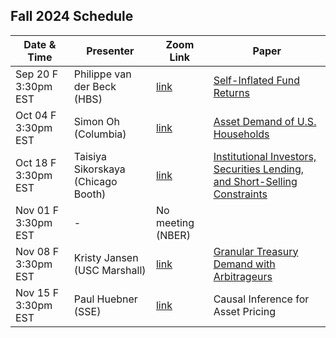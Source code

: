 ## Fall 2024 Schedule

|  Date & Time             | Presenter                          | Zoom Link                                | Paper | 
|--------------------------|----------------------------------- |------------------------------------------|-------|
|  Sep 20 F 3:30pm EST     | Philippe van der Beck (HBS)        | [link](https://uchicago.zoom.us/j/98358759120?pwd=DMONTHGRW37IRn2rtvCFZ3b2xNYTyI.1) | [Self-Inflated Fund Returns](/Documents/2024F01.pdf) |
|  Oct 04 F 3:30pm EST     | Simon Oh (Columbia)                | [link](https://uchicago.zoom.us/j/98358759120?pwd=DMONTHGRW37IRn2rtvCFZ3b2xNYTyI.1) | [Asset Demand of U.S. Households](https://papers.ssrn.com/sol3/papers.cfm?abstract_id=4251972)
|  Oct 18 F 3:30pm EST     | Taisiya Sikorskaya (Chicago Booth) | [link](https://uchicago.zoom.us/j/98358759120?pwd=DMONTHGRW37IRn2rtvCFZ3b2xNYTyI.1) | [Institutional Investors, Securities Lending, and Short-Selling Constraints](https://www.sikorskaya.net/files/Sikorskaya_2024.pdf)
|  Nov 01 F 3:30pm EST     | -                                  | No meeting (NBER) | 
|  Nov 08 F 3:30pm EST     | Kristy Jansen (USC Marshall)       | [link](https://uchicago.zoom.us/j/98358759120?pwd=DMONTHGRW37IRn2rtvCFZ3b2xNYTyI.1) | [Granular Treasury Demand with Arbitrageurs](https://papers.ssrn.com/sol3/papers.cfm?abstract_id=4940397)
|  Nov 15 F 3:30pm EST     | Paul Huebner (SSE)                 | [link](https://uchicago.zoom.us/j/98358759120?pwd=DMONTHGRW37IRn2rtvCFZ3b2xNYTyI.1) | Causal Inference for Asset Pricing
